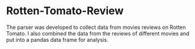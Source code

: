 # Rotten-Tomato-Review
The parser was developed to collect data from movies reviews on Rotten Tomato. I also combined the data from the reviews of different movies and put into a pandas data frame for analysis.
